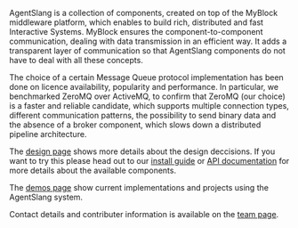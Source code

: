 AgentSlang is a collection of components, created on top of the MyBlock middleware platform, which enables to build rich, distributed and fast Interactive Systems. MyBlock ensures the component-to-component communication, dealing with data transmission in an efficient way. It adds a transparent layer of communication so that AgentSlang components do not have to deal with all these concepts.

The choice of a certain Message Queue protocol implementation has been done on licence availability, popularity and performance. In particular, we benchmarked ZeroMQ over ActiveMQ, to confirm that ZeroMQ (our choice) is a faster and reliable candidate, which supports multiple connection types, different communication patterns, the possibility to send binary data and the absence of a broker component, which slows down a distributed pipeline architecture.

The [design page](pages/design.md) shows more details about the design deccisions. If you want to try this please head out to our [install guide](pages/install.md) or [API documentation](https://agentslang.github.io/pages/doc/index.html) for more details about the available components.

The [demos page](pages/config.md) show current implementations and projects using the AgentSlang system.

Contact details and contributer information is available on the [team page](pages/team.md).
